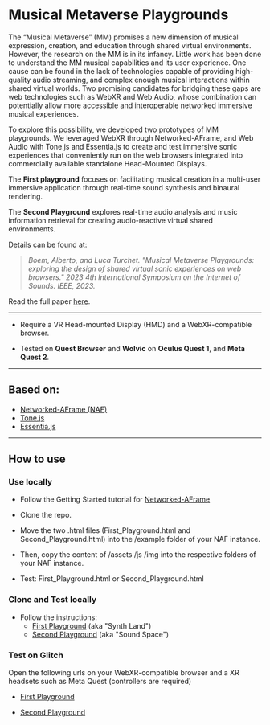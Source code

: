 <h1>Musical Metaverse Playgrounds</h1>

The “Musical Metaverse” (MM) promises a new dimension of musical expression, creation, and education through shared virtual environments. 
However, the research on the MM is in its infancy. Little work has been done to understand the MM musical capabilities and its user experience. 
One cause can be found in the lack of technologies capable of providing high-quality audio streaming, and complex enough musical interactions within shared virtual worlds. 
Two promising candidates for bridging these gaps are web technologies such as WebXR and Web Audio, whose combination can potentially
allow more accessible and interoperable networked immersive musical experiences. 

To explore this possibility, we developed two prototypes of MM playgrounds. 
We leveraged WebXR through Networked-AFrame, and Web Audio with Tone.js and Essentia.js to create and test immersive sonic experiences that conveniently run on the web browsers integrated into commercially available standalone Head-Mounted Displays.

The **First playground** focuses on facilitating musical creation in a multi-user immersive application through real-time sound synthesis
and binaural rendering.

The **Second Playground** explores real-time audio analysis and music information retrieval for creating audio-reactive virtual shared environments.

Details can be found at:

> <em>Boem, Alberto, and Luca Turchet. "Musical Metaverse Playgrounds: exploring the design of shared virtual sonic experiences on web browsers." 
2023 4th International Symposium on the Internet of Sounds. IEEE, 2023.</em>

Read the full paper [here](https://ieeexplore.ieee.org/abstract/document/10335297?casa_token=QTBiuY2jNLgAAAAA:iOtoFGqdF7PeA7mU17M807K96R7vUEdA8czJYaw7WCrwo7a2ujxE48w8dPL83qD_J2HMjsbE6Mg "Musical Metaverse Playground (IEEE)").

________________________________________________________________________________________________________________________________________

* Require a VR Head-mounted Display (HMD) and a WebXR-compatible browser.
  
* Tested on **Quest Browser** and **Wolvic** on **Oculus Quest 1**, and **Meta Quest 2**.

________________________________________________________________________________________________________________________________________

<h2>Based on:</h2> 

* [Networked-AFrame (NAF)](https://github.com/networked-aframe/networked-aframe/tree/master "NAF")
* [Tone.js](https://tonejs.github.io/ "Tone")
* [Essentia.js](https://mtg.github.io/essentia.js/ "Essentia")

________________________________________________________________________________________________________________________________________

<h2>How to use</h2>

<h3>Use locally</h3>

* Follow the Getting Started tutorial for [Networked-AFrame](https://github.com/networked-aframe/networked-aframe/blob/master/docs/getting-started-local.md "NAF") 

* Clone the repo.

* Move the two .html files (First_Playground.html and Second_Playground.html) into the /example folder of your NAF instance.

* Then, copy the content of /assets /js /img into the respective folders of your NAF instance.

* Test: First_Playground.html or Second_Playground.html

<h3>Clone and Test locally</h3>

* Follow the instructions:
    - [First Playground](https://github.com/CIMIL/MusicalMetaversePlaygrounds_SoundSpace "First Playground") (aka "Synth Land")
    - [Second Playground](https://github.com/CIMIL/MusicalMetaversePlaygrounds_SynthLand "First Playground") (aka "Sound Space")

<h3>Test on Glitch</h3>

Open the following urls on your WebXR-compatible browser and a XR headsets such as Meta Quest (controllers are required)

* [First Playground](https://clover-warm-flag.glitch.me/test_synth.html "First Playground")

* [Second Playground](https://clover-warm-flag.glitch.me/test_essentia.html "Second Playground")
